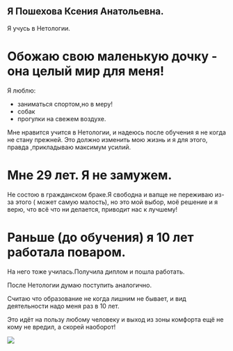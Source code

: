 ## Я Пошехова Ксения Анатольевна. 
 
Я учусь в Нетологии. 

# Обожаю свою маленькую дочку - она целый мир для меня! 

Я люблю: 

* заниматься спортом,но в меру! 
* cобак 
* прогулки на свежем воздухе.

Мне нравится учится в Нетологии, и надеюсь после обучения я не когда не стану прежней. Это должно изменить мою жизнь и я для этого, правда ,прикладываю  максимум усилий.

# Мне 29 лет. Я не замужем. 

Не состою в гражданском браке.Я свободна и вапще не переживаю из-за этого ( может самую малость), но это мой выбор, моё решение и я верю, что всё что ни делается, приводит нас к лучшему!

# Раньше  (до обучения) я 10 лет работала поваром. 

На него тоже училась.Получила диплом и пошла работать. 

После Нетологии думаю поступить аналогично.

Считаю что образование не когда лишним не бывает, и вид деятельности надо меня раз в 10 лет.

Это идёт на пользу любому человеку и выход из зоны комфорта ещё не кому не вредил, а скорей наоборот!

![](https://upload.wikimedia.org/wikipedia/commons/1/15/Flower-IMG_0314.JPG)
